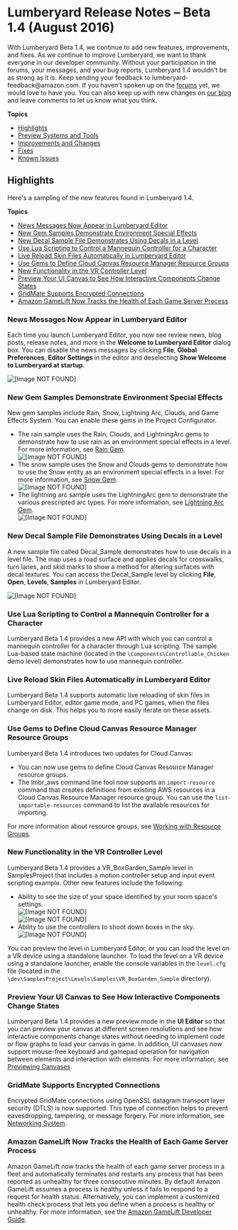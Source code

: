 # Lumberyard Release Notes – Beta 1\.4 \(August 2016\)<a name="lumberyard-v1.4"></a>

With Lumberyard Beta 1\.4, we continue to add new features, improvements, and fixes\. As we continue to improve Lumberyard, we want to thank everyone in our developer community\. Without your participation in the forums, your messages, and your bug reports, Lumberyard 1\.4 wouldn't be as strong as it is\. Keep sending your feedback to lumberyard\-feedback@amazon\.com\. If you haven't spoken up on the [forums](https://forums.awsgametech.com/) yet, we would love to have you\. You can also keep up with new changes on [our blog](https://aws.amazon.com/blogs/gametech) and leave comments to let us know what you think\.

**Topics**
+ [Highlights](#lumberyard-v1.4-highlights)
+ [Preview Systems and Tools](lumberyard-v1.4-preview-systems.md)
+ [Improvements and Changes](lumberyard-v1.4-changes.md)
+ [Fixes](lumberyard-v1.4-fixes.md)
+ [Known Issues](lumberyard-v1.4-known-issues.md)

## Highlights<a name="lumberyard-v1.4-highlights"></a>

Here's a sampling of the new features found in Lumberyard 1\.4\.

**Topics**
+ [News Messages Now Appear in Lumberyard Editor](#lumberyard-v1.4-highlights-news-messages)
+ [New Gem Samples Demonstrate Environment Special Effects](#lumberyard-v1.4-highlights-gem-samples)
+ [New Decal Sample File Demonstrates Using Decals in a Level](#lumberyard-v1.4-highlights-decals-sample)
+ [Use Lua Scripting to Control a Mannequin Controller for a Character](#lumberyard-v1.4-highlights-lua-mannequin)
+ [Live Reload Skin Files Automatically in Lumberyard Editor](#lumberyard-v1.4-highlights-skin-live-reloading)
+ [Use Gems to Define Cloud Canvas Resource Manager Resource Groups](#lumberyard-v1.4-highlights-cloud-canvas)
+ [New Functionality in the VR Controller Level](#lumberyard-v1.4-highlights-vr-controller)
+ [Preview Your UI Canvas to See How Interactive Components Change States](#lumberyard-v1.4-highlights-ui-editor)
+ [GridMate Supports Encrypted Connections](#lumberyard-v1.4-highlights-networking)
+ [Amazon GameLift Now Tracks the Health of Each Game Server Process](#lumberyard-v1.4-highlights-gamelift)

### News Messages Now Appear in Lumberyard Editor<a name="lumberyard-v1.4-highlights-news-messages"></a>

Each time you launch Lumberyard Editor, you now see review news, blog posts, release notes, and more in the **Welcome to Lumberyard Editor** dialog box\. You can disable the news messages by clicking **File**, **Global Preferences**, **Editor Settings** in the editor and deselecting **Show Welcome to Lumberyard at startup**\.

![\[Image NOT FOUND\]](http://docs.aws.amazon.com/lumberyard/latest/releasenotes/images/editor-news-messages.png)

### New Gem Samples Demonstrate Environment Special Effects<a name="lumberyard-v1.4-highlights-gem-samples"></a>

New gem samples include Rain, Snow, Lightning Arc, Clouds, and Game Effects System\. You can enable these gems in the Project Configurator\.
+ The rain sample uses the Rain, Clouds, and LightningArc gems to demonstrate how to use rain as an environment special effects in a level\. For more information, see [Rain Gem](https://docs.aws.amazon.com/lumberyard/latest/userguide/gems-system-gem-rain.html)\.  
![\[Image NOT FOUND\]](http://docs.aws.amazon.com/lumberyard/latest/releasenotes/images/shared-gem-sample-rain.gif)
+ The snow sample uses the Snow and Clouds gems to demonstrate how to use the Snow entity as an environment special effects in a level\. For more information, see [Snow Gem](https://docs.aws.amazon.com/lumberyard/latest/userguide/gems-system-gem-snow.html)\.  
![\[Image NOT FOUND\]](http://docs.aws.amazon.com/lumberyard/latest/releasenotes/images/shared-gem-sample-snow.gif)
+ The lightning arc sample uses the LightningArc gem to demonstrate the various prescripted arc types\. For more information, see [Lightning Arc Gem](https://docs.aws.amazon.com/lumberyard/latest/userguide/gems-system-gem-lightning-arc.html)\.  
![\[Image NOT FOUND\]](http://docs.aws.amazon.com/lumberyard/latest/releasenotes/images/shared-gem-sample-lightning-arc-example-animation.gif)

### New Decal Sample File Demonstrates Using Decals in a Level<a name="lumberyard-v1.4-highlights-decals-sample"></a>

A new sample file called Decal\_Sample demonstrates how to use decals in a level file\. The map uses a road surface and applies decals for crosswalks, turn lanes, and skid marks to show a method for altering surfaces with decal textures\. You can access the Decal\_Sample level by clicking **File**, **Open**, **Levels**, **Samples** in Lumberyard Editor\. 

![\[Image NOT FOUND\]](http://docs.aws.amazon.com/lumberyard/latest/releasenotes/images/decal_screenshot_01.jpg)

### Use Lua Scripting to Control a Mannequin Controller for a Character<a name="lumberyard-v1.4-highlights-lua-mannequin"></a>

Lumberyard Beta 1\.4 provides a new API with which you can control a mannequin controller for a character through Lua scripting\. The sample Lua\-based state machine \(located in the `\Components\Controllable_Chicken` demo level\) demonstrates how to use mannequin controller\.

### Live Reload Skin Files Automatically in Lumberyard Editor<a name="lumberyard-v1.4-highlights-skin-live-reloading"></a>

Lumberyard Beta 1\.4 supports automatic live reloading of skin files in Lumberyard Editor, editor game mode, and PC games, when the files change on disk\. This helps you to more easily iterate on these assets\.

### Use Gems to Define Cloud Canvas Resource Manager Resource Groups<a name="lumberyard-v1.4-highlights-cloud-canvas"></a>

Lumberyard Beta 1\.4 introduces two updates for Cloud Canvas: 
+ You can now use gems to define Cloud Canvas Resource Manager resource groups\.
+ The lmbr\_aws command line tool now supports an `import-resource` command that creates definitions from existing AWS resources in a Cloud Canvas Resource Manager resource group\. You can use the `list-importable-resources` command to list the available resources for importing\.

For more information about resource groups, see [Working with Resource Groups](https://docs.aws.amazon.com/lumberyard/latest/userguide/cloud-canvas-ui-rm-resource-groups.html)\.

### New Functionality in the VR Controller Level<a name="lumberyard-v1.4-highlights-vr-controller"></a>

Lumberyard Beta 1\.4 provides a VR\_BoxGarden\_Sample level in SamplesProject that includes a motion controller setup and input event scripting example\. Other new features include the following: 
+ Ability to see the size of your space identified by your room space's settings\.  
![\[Image NOT FOUND\]](http://docs.aws.amazon.com/lumberyard/latest/releasenotes/images/vr-controller01.png)  
![\[Image NOT FOUND\]](http://docs.aws.amazon.com/lumberyard/latest/releasenotes/images/vr-controller02.gif)
+ Ability to use the controllers to shoot down boxes in the sky\.  
![\[Image NOT FOUND\]](http://docs.aws.amazon.com/lumberyard/latest/releasenotes/images/VR_BoxGarden_Sample.gif)

You can preview the level in Lumberyard Editor, or you can load the level on a VR device using a standalone launcher\. To load the level on a VR device using a standalone launcher, enable the console variables in the `level.cfg` file \(located in the `\dev\SamplesProject\Levels\Samples\VR_BoxGarden_Sample` directory\)\. 

### Preview Your UI Canvas to See How Interactive Components Change States<a name="lumberyard-v1.4-highlights-ui-editor"></a>

Lumberyard Beta 1\.4 provides a new preview mode in the **UI Editor** so that you can preview your canvas at different screen resolutions and see how interactive components change states without needing to implement code or flow graphs to load your canvas in game\. In addition, UI canvases now support mouse\-free keyboard and gamepad operation for navigation between elements and interaction with elements\. For more information, see [Previewing Canvases](https://docs.aws.amazon.com/lumberyard/latest/userguide/ui-editor-previewing-canvas.html)\.

### GridMate Supports Encrypted Connections<a name="lumberyard-v1.4-highlights-networking"></a>

Encrypted GridMate connections using OpenSSL datagram transport layer security \(DTLS\) is now supported\. This type of connection helps to prevent eavesdropping, tampering, or message forgery\. For more information, see [Networking System](https://docs.aws.amazon.com/lumberyard/latest/userguide/network-intro.html)\.

### Amazon GameLift Now Tracks the Health of Each Game Server Process<a name="lumberyard-v1.4-highlights-gamelift"></a>

Amazon GameLift now tracks the health of each game server process in a fleet and automatically terminates and restarts any process that has been reported as unhealthy for three consecutive minutes\. By default Amazon GameLift assumes a process is healthy unless it fails to respond to a request for health status\. Alternatively, you can implement a customized health check process that lets you define when a process is healthy or unhealthy\. For more information, see the [Amazon GameLift Developer Guide](https://docs.aws.amazon.com/gamelift/latest/developerguide/)\.